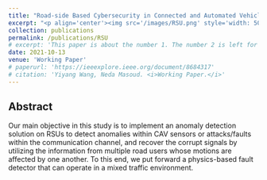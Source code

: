 ```yaml
---
title: "Road-side Based Cybersecurity in Connected and Automated Vehicle System"
excerpt: "<p align='center'><img src='/images/RSU.png' style='width: 500px;'/></p>"
collection: publications
permalink: /publications/RSU
# excerpt: 'This paper is about the number 1. The number 2 is left for future work.'
date: 2021-10-13
venue: 'Working Paper'
# paperurl: 'https://ieeexplore.ieee.org/document/8684317'
# citation: 'Yiyang Wang, Neda Masoud. <i>Working Paper.</i>'
---
```


<!-- [[PDF]](https://www.researchgate.net/publication/345699783_Adversarial_Online_Learning_with_Variable_Plays_in_the_Pursuit-Evasion_Game_Theoretical_Foundations_and_Application_in_Connected_and_Automated_Vehicle_Cybersecurity)
[[CODE]](https://github.com/yiyang920/adversarial_multi_armed_bandit_variable_plays) -->

## Abstract
Our main objective in this study is to implement an anomaly detection solution on RSUs to detect anomalies within CAV sensors or attacks/faults within the communication channel, and recover the corrupt signals by utilizing the information from multiple road users whose motions are affected by one another. To this end, we put forward a physics-based fault detector that can operate in a mixed traffic environment.